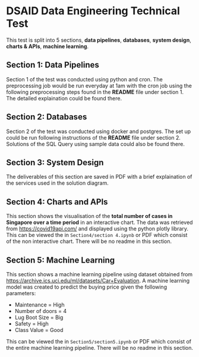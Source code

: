 # DSAID Data Engineering Technical Test

This test is split into 5 sections, **data pipelines**, **databases**, **system design**, **charts & APIs**, **machine learning**. 


## Section 1: Data Pipelines

Section 1 of the test was conducted using python and cron. The preprocessing job would be run everyday at 1am with the cron job using the following preprocessing steps found in the **README** file under section 1. The detailed explaination could be found there.


## Section 2: Databases

Section 2 of the test was conducted using docker and postgres. The set up could be run following instructions of the **README** file under section 2. Solutions of the SQL Query using sample data could also be found there.


## Section 3: System Design

The deliverables of this section are saved in PDF with a brief explaination of the services used in the solution diagram.


## Section 4: Charts and APIs

This section shows the visualisation of the **total number of cases in Singapore over a time period** in an interactive chart. The data was retrieved from https://covid19api.com/ and displayed using the python plotly library. This can be viewed the in `Section4/section 4.ipynb` or PDF which consist of the non interactive chart. There will be no readme in this section.


## Section 5: Machine Learning

This section shows a machine learning pipeline using dataset obtained from https://archive.ics.uci.edu/ml/datasets/Car+Evaluation. A machine learning model was created to predict the buying price given the following parameters:

- Maintenance = High
- Number of doors = 4
- Lug Boot Size = Big
- Safety = High
- Class Value = Good

This can be viewed the in `Section5/section5.ipynb` or PDF which consist of the entire machine learning pipeline. There will be no readme in this section.

